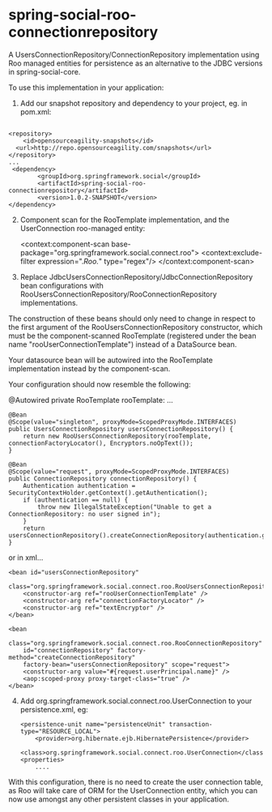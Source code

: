 spring-social-roo-connectionrepository
======================================

A UsersConnectionRepository/ConnectionRepository implementation using Roo managed entities for persistence
as an alternative to the JDBC versions in spring-social-core.

To use this implementation in your application:

1. Add our snapshot repository and dependency to your project, eg. in pom.xml:

```

<repository>
    <id>opensourceagility-snapshots</id>
  <url>http://repo.opensourceagility.com/snapshots</url>
</repository>
...
 <dependency>
        <groupId>org.springframework.social</groupId>
        <artifactId>spring-social-roo-connectionrepository</artifactId>
	    <version>1.0.2-SNAPSHOT</version>
</dependency>

```

2. Component scan for the RooTemplate implementation, and the UserConnection roo-managed entity:

    <context:component-scan base-package="org.springframework.social.connect.roo">
        <context:exclude-filter expression=".*_Roo_.*" type="regex"/>
    </context:component-scan>

3. Replace JdbcUsersConnectionRepository/JdbcConnectionRepository bean configurations with 
RooUsersConnectionRepository/RooConnectionRepository implementations.  

The construction of these beans should only need to change in respect to the first argument of the
RooUsersConnectionRepository constructor, which must be the component-scanned RooTemplate (registered under the bean name
"rooUserConnectionTemplate") instead of a DataSource bean.

Your datasource bean will be autowired into the RooTemplate implementation instead by the component-scan.

Your configuration should now resemble the following:

@Autowired 
private RooTemplate rooTemplate:
...


    @Bean
    @Scope(value="singleton", proxyMode=ScopedProxyMode.INTERFACES) 
	public UsersConnectionRepository usersConnectionRepository() {
		return new RooUsersConnectionRepository(rooTemplate, connectionFactoryLocator(), Encryptors.noOpText());
	}

	@Bean
	@Scope(value="request", proxyMode=ScopedProxyMode.INTERFACES)	
	public ConnectionRepository connectionRepository() {
		Authentication authentication = SecurityContextHolder.getContext().getAuthentication();
		if (authentication == null) {
			throw new IllegalStateException("Unable to get a ConnectionRepository: no user signed in");
		}
		return usersConnectionRepository().createConnectionRepository(authentication.getName());
	}

or in xml...

    <bean id="usersConnectionRepository"
    	class="org.springframework.social.connect.roo.RooUsersConnectionRepository">
		<constructor-arg ref="rooUserConnectionTemplate" />
		<constructor-arg ref="connectionFactoryLocator" />
		<constructor-arg ref="textEncryptor" />
    </bean>

	<bean
		class="org.springframework.social.connect.roo.RooConnectionRepository"
		id="connectionRepository" factory-method="createConnectionRepository"
		factory-bean="usersConnectionRepository" scope="request">
		<constructor-arg value="#{request.userPrincipal.name}" />
		<aop:scoped-proxy proxy-target-class="true" />
	</bean>

4.  Add <class>org.springframework.social.connect.roo.UserConnection</class> to your persistence.xml, eg:

        <persistence-unit name="persistenceUnit" transaction-type="RESOURCE_LOCAL">
            <provider>org.hibernate.ejb.HibernatePersistence</provider>
            <class>org.springframework.social.connect.roo.UserConnection</class>
        <properties>
            ....

With this configuration, there is no need to create the user connection table, as Roo will take care of
ORM for the UserConnection entity, which you can now use amongst any other persistent classes in your application.



